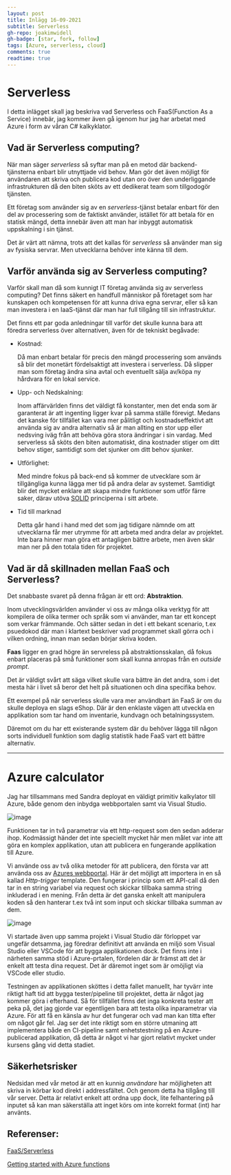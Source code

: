 ```yaml
---
layout: post
title: Inlägg 16-09-2021
subtitle: Serverless
gh-repo: joakimwidell
gh-badge: [star, fork, follow]
tags: [Azure, serverless, cloud]
comments: true
readtime: true
---
```


# Serverless

I detta inlägget skall jag beskriva vad Serverless och FaaS(Function As a Service) 
innebär, jag kommer även gå igenom hur jag har arbetat med Azure i form av våran
C# kalkyklator.

## Vad är Serverless computing?

När man säger *serverless* så syftar man på en metod där backend-tjänsterna enbart 
blir utnyttjade vid behov. Man gör det även möjligt för användaren att skriva och 
publicera kod utan oro över den underliggande infrastrukturen då den biten sköts
av ett dedikerat team som tillgodogör tjänsten. 

Ett företag som använder sig av en *serverless*-tjänst betalar enbart för den del 
av processering som de faktiskt använder, istället för att betala för en statisk
mängd, detta innebär även att man har inbyggt automatisk uppskalning i sin tjänst.

Det är värt att nämna, trots att det kallas för *serverless* så använder man sig
av fysiska servrar. Men utvecklarna behöver inte känna till dem.

## Varför använda sig av Serverless computing?

Varför skall man då som kunnigt IT företag använda sig av serverless computing?
Det finns säkert en handfull människor på företaget som har kunskapen och kompetensen
för att kunna driva egna servrar, eller så kan man investera i en IaaS-tjänst där
man har full tillgång till sin infrastruktur. 

Det finns ett par goda anledningar till varför det skulle kunna bara att föredra
serverless över alternativen, även för de tekniskt begåvade:

  - Kostnad:
    
    Då man enbart betalar för precis den mängd processering som används så blir det 
    monetärt fördelsaktigt att investera i serverless. Då slipper man som företag 
    ändra sina avtal och eventuellt sälja av/köpa ny hårdvara för en lokal service.
    
  - Upp- och Nedskalning:
    
    Inom affärvärlden finns det väldigt få konstanter, men det enda som är garanterat
    är att ingenting ligger kvar på samma ställe förevigt. Medans det kanske för tillfället
    kan vara mer pålitligt och kostnadseffektivt att använda sig av andra alternativ så
    är man allting en stor upp eller nedsving iväg från att behöva göra stora ändringar
    i sin vardag. Med serverless så sköts den biten automatiskt, dina kostnader stiger 
    om ditt behov stiger, samtidigt som det sjunker om ditt behov sjunker. 
    
  - Utförlighet:
    
    Med mindre fokus på back-end så kommer de utvecklare som är tillgängliga kunna lägga
    mer tid på andra delar av systemet. Samtidigt blir det mycket enklare att skapa 
    mindre funktioner som utför färre saker, därav utöva [SOLID](https://en.wikipedia.org/wiki/SOLID) 
    principerna i sitt arbete.
    
   - Tid till marknad
   
     Detta går hand i hand med det som jag tidigare nämnde om att utvecklarna får mer
     utrymme för att arbeta med andra delar av projektet. Inte bara hinner man göra ett
     antagligen bättre arbete, men även skär man ner på den totala tiden för projektet.
     
 ## Vad är då skillnaden mellan FaaS och Serverless?
   
 Det snabbaste svaret på denna frågan är ett ord: **Abstraktion**.

 Inom utvecklingsvärlden använder vi oss av många olika verktyg för att kompilera 
 de olika termer och språk som vi använder, man tar ett koncept som verkar främmande.
 Och sätter sedan in det i ett bekant scenario, t.ex psuedokod där man i klartext beskriver
 vad programmet skall görra och i vilken ordning, innan man sedan börjar skriva koden.
 
 **Faas** ligger en grad högre än servreless på abstraktionsskalan, då fokus enbart
 placeras på små funktioner som skall kunna anropas från en *outside prompt*. 
 
 Det är väldigt svårt att säga vilket skulle vara bättre än det andra, som i det mesta
 här i livet så beror det helt på situationen och dina specifika behov. 
 
 Ett exempel på när serverless skulle vara mer användbart än FaaS är om du skulle
 deploya en slags eShop. Där är den enklaste vägen att utveckla en applikation som
 tar hand om inventarie, kundvagn och betalningssystem. 
 
 Däremot om du har ett existerande system där du behöver lägga till någon sorts individuell
 funktion som daglig statistik hade FaaS vart ett bättre alternativ.
 
 ----

# Azure calculator

Jag har tillsammans med Sandra deployat en väldigt primitiv kalkylator till Azure, både genom
den inbydga webbportalen samt via Visual Studio. 

![image](https://user-images.githubusercontent.com/70150296/133639189-0b5bcda6-9272-474f-abd2-5ee2ca73dbce.png)

Funktionen tar in två parametrar via ett http-request som den sedan adderar ihop. Kodmässigt händer det inte speciellt mycket här
men målet var inte att göra en komplex applikation, utan att publicera en fungerande applikation till Azure.

Vi använde oss av två olika metoder för att publicera, den första var att använda oss av [Azures webbportal](https://portal.azure.com/#home).
Här är det möjligt att importera in en så kallad *Http-trigger* template. Den fungerar i princip som ett API-call då den tar in 
en string variabel via request och skickar tillbaka samma string inkluderad i en mening. Från detta är det ganska enkelt att manipulera
koden så den hanterar t.ex två int som input och skickar tillbaka summan av dem.

![image](https://user-images.githubusercontent.com/70150296/133640383-d49c4c17-25cb-4053-bef5-07cffb026edd.png)

Vi startade även upp samma projekt i Visual Studio där förloppet var ungefär detsamma, jag föredrar definitivt att använda
en miljö som Visual Studio eller VSCode för att bygga applikationen dock. Det finns inte i närheten samma stöd i Azure-prtalen,
fördelen där är främst att det är enkelt att testa dina request. Det är däremot inget som är omöjligt via VSCode eller studio.

Testningen av applikationen sköttes i detta fallet manuellt, har tyvärr inte riktigt haft tid att bygga tester/pipeline till
projektet, detta är något jag kommer göra i efterhand. Så för tillfället finns det inga konkreta tester att peka på, det jag 
gjorde var egentligen bara att testa olika inparametrar via Azure. För att få en känsla av hur det fungerar och vad man kan titta
efter om något går fel. Jag ser det inte riktigt som en större utmaning att implementera både en CI-pipeline samt enhetstestning
på en Azure-publicerad applikation, då detta är något vi har gjort relativt mycket under kursens gång vid detta stadiet.

## Säkerhetsrisker

Nedsidan med vår metod är att en kunnig *användare* har möjligheten att skriva in körbar kod direkt i addressfältet. Och genom
detta ha tillgång till vår server. Detta är relativt enkelt att ordna upp dock, lite felhantering på inputet så kan man säkerställa
att inget körs om inte korrekt format (int) har använts.

## Referenser:
 
[FaaS/Serverless](https://www.ibm.com/se-en/cloud/learn/faas)
 
[Getting started with Azure functions](https://docs.microsoft.com/en-us/azure/azure-functions/functions-get-started?pivots=programming-language-csharp)
 
 

     
     
     
     
     
    
